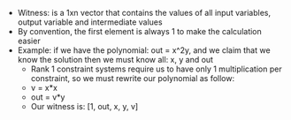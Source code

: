 - Witness: is a 1xn vector that contains the values of all input variables, output variable and intermediate values
- By convention, the first element is always 1 to make the calculation easier
- Example: if we have the polynomial: out = x^2y, and we claim that we know the solution then we must know all: x, y and out
    - Rank 1 constraint systems require us to have only 1 multiplication per constraint, so we must rewrite our polynomial as follow:
    - v = x*x
    - out = v*y
    - Our witness is: [1, out, x, y, v]
